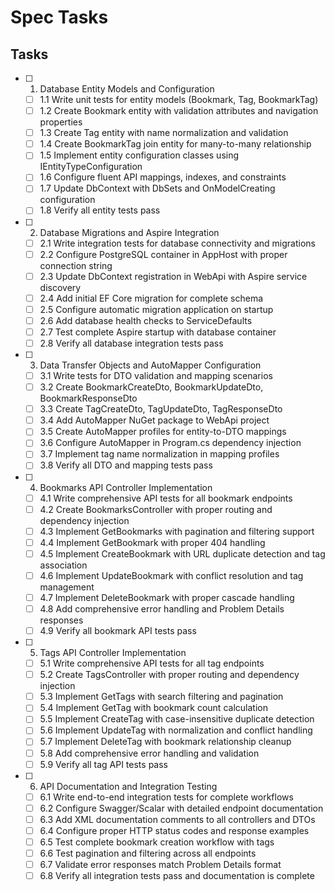 # Spec Tasks

## Tasks

- [ ] 1. Database Entity Models and Configuration
  - [ ] 1.1 Write unit tests for entity models (Bookmark, Tag, BookmarkTag)
  - [ ] 1.2 Create Bookmark entity with validation attributes and navigation properties
  - [ ] 1.3 Create Tag entity with name normalization and validation
  - [ ] 1.4 Create BookmarkTag join entity for many-to-many relationship
  - [ ] 1.5 Implement entity configuration classes using IEntityTypeConfiguration
  - [ ] 1.6 Configure fluent API mappings, indexes, and constraints
  - [ ] 1.7 Update DbContext with DbSets and OnModelCreating configuration
  - [ ] 1.8 Verify all entity tests pass

- [ ] 2. Database Migrations and Aspire Integration  
  - [ ] 2.1 Write integration tests for database connectivity and migrations
  - [ ] 2.2 Configure PostgreSQL container in AppHost with proper connection string
  - [ ] 2.3 Update DbContext registration in WebApi with Aspire service discovery
  - [ ] 2.4 Add initial EF Core migration for complete schema
  - [ ] 2.5 Configure automatic migration application on startup
  - [ ] 2.6 Add database health checks to ServiceDefaults
  - [ ] 2.7 Test complete Aspire startup with database container
  - [ ] 2.8 Verify all database integration tests pass

- [ ] 3. Data Transfer Objects and AutoMapper Configuration
  - [ ] 3.1 Write tests for DTO validation and mapping scenarios
  - [ ] 3.2 Create BookmarkCreateDto, BookmarkUpdateDto, BookmarkResponseDto
  - [ ] 3.3 Create TagCreateDto, TagUpdateDto, TagResponseDto  
  - [ ] 3.4 Add AutoMapper NuGet package to WebApi project
  - [ ] 3.5 Create AutoMapper profiles for entity-to-DTO mappings
  - [ ] 3.6 Configure AutoMapper in Program.cs dependency injection
  - [ ] 3.7 Implement tag name normalization in mapping profiles
  - [ ] 3.8 Verify all DTO and mapping tests pass

- [ ] 4. Bookmarks API Controller Implementation
  - [ ] 4.1 Write comprehensive API tests for all bookmark endpoints
  - [ ] 4.2 Create BookmarksController with proper routing and dependency injection
  - [ ] 4.3 Implement GetBookmarks with pagination and filtering support
  - [ ] 4.4 Implement GetBookmark with proper 404 handling
  - [ ] 4.5 Implement CreateBookmark with URL duplicate detection and tag association
  - [ ] 4.6 Implement UpdateBookmark with conflict resolution and tag management
  - [ ] 4.7 Implement DeleteBookmark with proper cascade handling
  - [ ] 4.8 Add comprehensive error handling and Problem Details responses
  - [ ] 4.9 Verify all bookmark API tests pass

- [ ] 5. Tags API Controller Implementation
  - [ ] 5.1 Write comprehensive API tests for all tag endpoints
  - [ ] 5.2 Create TagsController with proper routing and dependency injection  
  - [ ] 5.3 Implement GetTags with search filtering and pagination
  - [ ] 5.4 Implement GetTag with bookmark count calculation
  - [ ] 5.5 Implement CreateTag with case-insensitive duplicate detection
  - [ ] 5.6 Implement UpdateTag with normalization and conflict handling
  - [ ] 5.7 Implement DeleteTag with bookmark relationship cleanup
  - [ ] 5.8 Add comprehensive error handling and validation
  - [ ] 5.9 Verify all tag API tests pass

- [ ] 6. API Documentation and Integration Testing
  - [ ] 6.1 Write end-to-end integration tests for complete workflows
  - [ ] 6.2 Configure Swagger/Scalar with detailed endpoint documentation
  - [ ] 6.3 Add XML documentation comments to all controllers and DTOs
  - [ ] 6.4 Configure proper HTTP status codes and response examples
  - [ ] 6.5 Test complete bookmark creation workflow with tags
  - [ ] 6.6 Test pagination and filtering across all endpoints
  - [ ] 6.7 Validate error responses match Problem Details format
  - [ ] 6.8 Verify all integration tests pass and documentation is complete